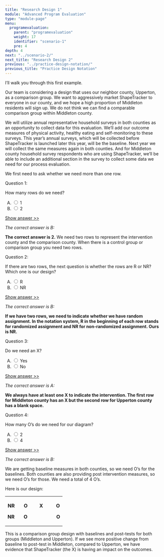 ```yaml
---
title: "Research Design 1"
module: "Advanced Program Evaluation"
type: "module-page"
menu:
  programevaluation:
    parent: "programevaluation"
    weight: 17
    identifier: "scenario-1"
    pre: 4
depth: 4
next: "../scenario-2/"
next_title: "Research Design 2"
previous: "../practice-design-notation/"
previous_title: "Practice Design Notation"
---
```

<div class="programevaluation"><form method="post" action="."><div class="pageblock clearfix"><div class="modalpageNav"></div>
</div><div class="pageblock"><p>I’ll walk you through this first example.</p>
<p>Our team is considering a design that uses our neighbor county, Upperton, as a comparison group. We want to aggressively market ShapeTracker to everyone in our county, and we hope a high proportion of Middleton residents will sign up. We do not think we can find a comparable comparison group within Middleton county. </p>
<p>We will utilize annual representative household surveys in both counties as an opportunity to collect data for this evaluation. We’ll add our outcome measures of physical activity, healthy eating and self-monitoring to these surveys. This year’s annual surveys, which will be collected before ShapeTracker is launched later this year, will be the baseline. Next year we will collect the same measures again in both counties. And for Middleton county household survey respondents who are using ShapeTracker, we’ll be able to include an additional section in the survey to collect some data we need for our process evaluation.</p>
</div><div class="pageblock"><div class="cases">
<p>We first need to ask whether we need more than one row. </p>
<div class="casetitle">
    Question 1:
  </div>
<div class="casecontent">
<div class="casequestion">
<p>How many rows do we need? </p>
<form id="form-86" method="post">
<!-- go through each question type, note that only the
        rhetorical and matching blocks have form tags -->
<!-- -->
<ol type="A"><!-- Think this is done... -->
<li>
<div class="answer-value">
<input name="question86" type="radio" value="1">
                    1
                  </div>
</li>
<li>
<div class="answer-value">
<input name="question86" type="radio" value="2">
                    2
                  </div>
</li>
</ol>
<!-- -->
<!-- -->
<!-- adding show answer block for feedback here -->
<!-- end show answer block for feedback here -->
<!-- -->
<!-- -->
<!-- -->
</form>
<!-- -->
</div>
<!-- we want to show the answer no matter what -->
<!-- might be easier to edit question types
    directly since we show answer no matter what -->
<!-- -->
<!-- -->
<div class="casesanswerdisplay">
<a class="moretoggle" href="#q86">Show answer >></a>
<div class="toggleable" id="q86">
<p>
<i>The correct answer is B:</i>
</p><p><strong>The correct answer is 2.</strong> We need two rows to represent the intervention county and the comparison county. When there is a control group or comparison group you need two rows.</p>
</div>
</div>
</div>
</div>

<div class="cases">
<div class="casetitle">
    Question 2:
  </div>
<div class="casecontent">
<div class="casequestion">
<p>If there are two rows, the next question is whether the rows are R or NR? Which one is our design? </p>
<form id="form-87" method="post">
<!-- go through each question type, note that only the
        rhetorical and matching blocks have form tags -->
<!-- -->
<ol type="A"><!-- Think this is done... -->
<li>
<div class="answer-value">
<input name="question87" type="radio" value="R">
                    R
                  </div>
</li>
<li>
<div class="answer-value">
<input name="question87" type="radio" value="NR">
                    NR
                  </div>
</li>
</ol>
<!-- -->
<!-- -->
<!-- adding show answer block for feedback here -->
<!-- end show answer block for feedback here -->
<!-- -->
<!-- -->
<!-- -->
</form>
<!-- -->
</div>
<!-- we want to show the answer no matter what -->
<!-- might be easier to edit question types
    directly since we show answer no matter what -->
<!-- -->
<!-- -->
<div class="casesanswerdisplay">
<a class="moretoggle" href="#q87">Show answer >></a>
<div class="toggleable" id="q87">
<p>
<i>The correct answer is B:</i>
</p><p><strong>If we have two rows, we need to indicate whether we have random assignment. In the notation system, R in the beginning of each row stands for randomized assignment and NR for non-randomized assignment. Ours is NR.</strong></p>
</div>
</div>
</div>
</div>

<div class="cases">
<div class="casetitle">
    Question 3:
  </div>
<div class="casecontent">
<div class="casequestion">
<p>Do we need an X?</p>
<form id="form-88" method="post">
<!-- go through each question type, note that only the
        rhetorical and matching blocks have form tags -->
<!-- -->
<ol type="A"><!-- Think this is done... -->
<li>
<div class="answer-value">
<input name="question88" type="radio" value="Yes">
                    Yes
                  </div>
</li>
<li>
<div class="answer-value">
<input name="question88" type="radio" value="No">
                    No
                  </div>
</li>
</ol>
<!-- -->
<!-- -->
<!-- adding show answer block for feedback here -->
<!-- end show answer block for feedback here -->
<!-- -->
<!-- -->
<!-- -->
</form>
<!-- -->
</div>
<!-- we want to show the answer no matter what -->
<!-- might be easier to edit question types
    directly since we show answer no matter what -->
<!-- -->
<!-- -->
<div class="casesanswerdisplay">
<a class="moretoggle" href="#q88">Show answer >></a>
<div class="toggleable" id="q88">
<p>
<i>The correct answer is A:</i>
</p><p><strong>We always have at least one X to indicate the intervention. The first row for Middleton county has an X but the second row for Upperton county has a blank space.</strong></p>
</div>
</div>
</div>
</div>

<div class="cases">
<div class="casetitle">
    Question 4:
  </div>
<div class="casecontent">
<div class="casequestion">
<p>How many O’s do we need for our diagram?</p>
<form id="form-89" method="post">
<!-- go through each question type, note that only the
        rhetorical and matching blocks have form tags -->
<!-- -->
<ol type="A"><!-- Think this is done... -->
<li>
<div class="answer-value">
<input name="question89" type="radio" value="2">
                    2
                  </div>
</li>
<li>
<div class="answer-value">
<input name="question89" type="radio" value="4">
                    4
                  </div>
</li>
</ol>
<!-- -->
<!-- -->
<!-- adding show answer block for feedback here -->
<!-- end show answer block for feedback here -->
<!-- -->
<!-- -->
<!-- -->
</form>
<!-- -->
</div>
<!-- we want to show the answer no matter what -->
<!-- might be easier to edit question types
    directly since we show answer no matter what -->
<!-- -->
<!-- -->
<div class="casesanswerdisplay">
<a class="moretoggle" href="#q89">Show answer >></a>
<div class="toggleable" id="q89">
<p>
<i>The correct answer is B:</i>
</p><p>We are getting baseline measures in both counties, so we need O’s for the baselines. Both counties are also providing post intervention measures, so we need O’s for those. We need a total of 4 O’s.</p>
</div>
</div>
</div>
</div>


</div><div class="pageblock"><p>Here is our design:</p>
</div><div class="pageblock"><table align="center" width="100%">
<tr>
<th class="th1">
<p align="center"><strong>NR       O         X          O</strong></p>
<p align="center"><strong>NR       O                      O</strong></p></th>
</tr>
</table>
</div><div class="pageblock"><p>This is a comparison group design with baselines and post-tests for both groups (Middleton and Upperton). If we see more positive change from baseline to post-test in Middleton, compared to Upperton, we have evidence that ShapeTracker (the X) is having an impact on the outcomes.</p>
</div></form></div>